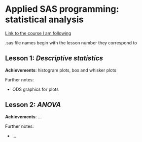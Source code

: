 # Applied SAS programming: statistical analysis

[Link to the course I am following](https://www.youtube.com/watch?v=HMOWriqdQTI&list=PLjrXzkmqZGHLHg3SV3cY83bH59jnhuU60)

.sas file names begin with the lesson number they correspond to


## **Lesson 1**: *Descriptive statistics*

**Achievements**: histogram plots, box and whisker plots

Further notes: 
- ODS graphics for plots


## **Lesson 2**: *ANOVA*

**Achievements**: ...

Further notes: 
- ...



